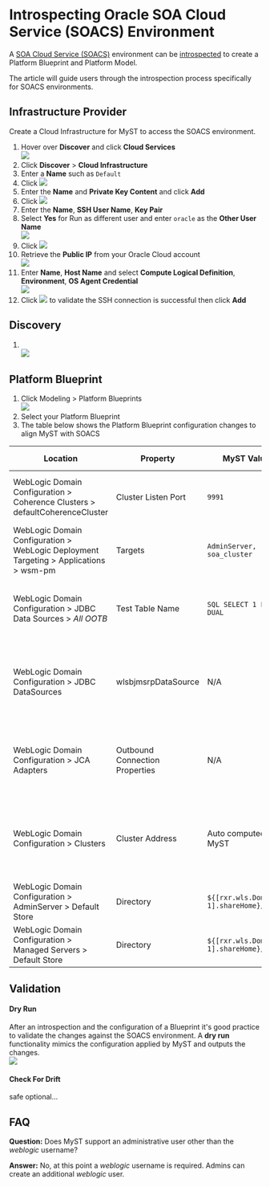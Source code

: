 # Introspecting Oracle SOA Cloud Service (SOACS) Environment

A [SOA Cloud Service (SOACS)](https://cloud.oracle.com/en_US/soa) environment can be [introspected](https://docs.rubiconred.com/myst-studio/platform/introspection/) to create a Platform Blueprint and Platform Model.

The article will guide users through the introspection process specifically for SOACS environments.

## Infrastructure Provider

Create a Cloud Infrastructure for MyST to access the SOACS environment.

1. Hover over **Discover** and click **Cloud Services**<br>![](img/soacs-01-discover.png)
2. Click **Discover** > **Cloud Infrastructure**
3. Enter a **Name** such as `Default`
4. Click ![](img/soacs-00-addkeypair.png)
5. Enter the **Name** and **Private Key Content** and click **Add**<br>
6. Click ![](img/soacs-00-addagent.png)
7. Enter the **Name**, **SSH User Name**, **Key Pair**
8. Select **Yes** for Run as different user and enter `oracle` as the **Other User Name**<br>![](img/soacs-01-agentcredential.png)
9. Click ![](img/soacs-00-addhost.png)
10. Retrieve the **Public IP** from your Oracle Cloud account<br>![](img/soacs-01-oraclecloud-hostname.png)
11. Enter **Name**, **Host Name** and select **Compute Logical Definition**, **Environment**, **OS Agent Credential**<br>![](img/soacs-01-host.png)
12. Click ![](img/soacs-00-testconnection.png) to validate the SSH connection is successful then click **Add**

## Discovery



1. <br>![](img/soacs-01-discover.png)

## Platform Blueprint

1. Click Modeling > Platform Blueprints<br>![](img/soacs-01-blueprint.png)
2. Select your Platform Blueprint
3. The table below shows the Platform Blueprint configuration changes to align MyST with SOACS

| Location                                                     | Property                       | MyST Value                              | SOACS Value                                     | Notes                                                        |
| ------------------------------------------------------------ | ------------------------------ | --------------------------------------- | ----------------------------------------------- | ------------------------------------------------------------ |
| WebLogic Domain Configuration > Coherence Clusters > defaultCoherenceCluster | Cluster Listen Port            | `9991`                                  | `7574`                                          | SOACS now uses `7574` while SOA on-premise was `9991`        |
| WebLogic Domain Configuration > WebLogic Deployment Targeting > Applications > wsm-pm | Targets                        | `AdminServer, soa_cluster`              | `AdminServer`                                   | Remove the `soa_cluster`  so only the AdminServer is targeted |
| WebLogic Domain Configuration > JDBC Data Sources > *All OOTB* | Test Table Name                | `SQL SELECT 1 FROM DUAL`                | `SQL ISVALID`                                   | (Optional) Set the value for each out of the box (OOTB) Data Source |
| WebLogic Domain Configuration > JDBC DataSources             | wlsbjmsrpDataSource            | N/A                                     | Name, Targets, JDNI Name, and Driver Class Name | (Optional) Only necessary if users want to change configuration for the Data Source |
| WebLogic Domain Configuration > JCA Adapters                 | Outbound Connection Properties | N/A                                     | Any properties                                  | MyST currently does not introspect Outbound Connection Properties |
| WebLogic Domain Configuration > Clusters                     | Cluster Address                | Auto computed by MyST                   | Auto computed by MyST (cannot be changed)       | (Optional) MyST computation requires the Cluster Address to always be set |
| WebLogic Domain Configuration > AdminServer > Default Store  | Directory                      | `${[rxr.wls.Domain-1].shareHome}/tlogs` |                                                 | TLOGS value to be cleared and set as empty value             |
| WebLogic Domain Configuration > Managed Servers > Default Store | Directory                      | `${[rxr.wls.Domain-1].shareHome}/tlogs` |                                                 | TLOGS value to be cleared and set as empty value             |





## Validation

#### Dry Run

After an introspection and the configuration of a Blueprint it's good practice to validate the changes against the SOACS environment. A **dry run** functionality mimics the configuration applied by MyST and outputs the changes. <br>![](img/soacs-05-dryrun.png)

#### Check For Drift

safe optional...



## FAQ

**Question:** Does MyST support an administrative user other than the *weblogic* username?

**Answer:** No, at this point a *weblogic* username is required. Admins can create an additional *weblogic* user.